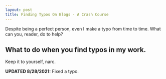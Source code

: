 ```yaml
---
layout: post
title: Finding Typos On Blogs - A Crash Course
---
```


Despite being a perfect person, even I make a typo from time to time.
What can you, reader, do to help?

## What to do when you find typos in my work.

Keep it to yourself, narc.

**UPDATED 8/28/2021:** Fixed a typo.